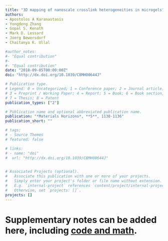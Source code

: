 ```yaml
---
title: "3D mapping of nanoscale crosslink heterogeneities in microgels"
authors:
- Apostolos A Karanastasis
- Yongdeng Zhang
- Gopal S. Kenath
- Mark D. Lessard
- Joerg Bewersdorf
- Chaitanya K. Ullal

#author_notes:
#- "Equal contribution"
#- 
#- "Equal contribution"
date: "2018-09-05T00:00:00Z"
doi: "http://dx.doi.org/10.1039/C8MH00644J"

# Publication type.
# Legend: 0 = Uncategorized; 1 = Conference paper; 2 = Journal article;
# 3 = Preprint / Working Paper; 4 = Report; 5 = Book; 6 = Book section;
# 7 = Thesis; 8 = Patent
publication_types: ["2"]

# Publication name and optional abbreviated publication name.
publication: "*Materials Horizons*, **5**, 1130-1136"
publication_short: ""

# tags:
# - Source Themes
# featured: false

# links:
# - name: "doi"
#  url: "http://dx.doi.org/10.1039/C8MH00644J"
 

# Associated Projects (optional).
#   Associate this publication with one or more of your projects.
#   Simply enter your project's folder or file name without extension.
#   E.g. `internal-project` references `content/project/internal-project/index.md`.
#   Otherwise, set `projects: []`.
projects: []
---
```

# Supplementary notes can be added here, including [code and math](https://sourcethemes.com/academic/docs/writing-markdown-latex/).

